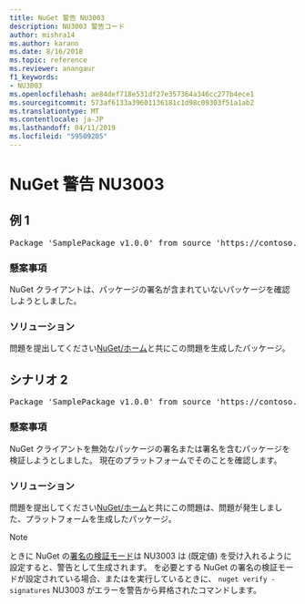 ```yaml
---
title: NuGet 警告 NU3003
description: NU3003 警告コード
author: mishra14
ms.author: karann
ms.date: 8/16/2018
ms.topic: reference
ms.reviewer: anangaur
f1_keywords:
- NU3003
ms.openlocfilehash: ae84def718e531df27e357364a346cc277b4ece1
ms.sourcegitcommit: 573af6133a39601136181c1d98c09303f51a1ab2
ms.translationtype: MT
ms.contentlocale: ja-JP
ms.lasthandoff: 04/11/2019
ms.locfileid: "59509205"
---
```

# <a name="nuget-warning-nu3003"></a>NuGet 警告 NU3003

## <a name="scenario-1"></a>例 1

<pre>Package 'SamplePackage v1.0.0' from source 'https://contoso.com/index.json': The package is not signed. Unable to verify signature from an unsigned package.</pre>

### <a name="issue"></a>懸案事項

NuGet クライアントは、パッケージの署名が含まれていないパッケージを確認しようとしました。


### <a name="solution"></a>ソリューション

問題を提出してください[NuGet/ホーム](https://github.com/NuGet/Home/issues)と共にこの問題を生成したパッケージ。



## <a name="scenario-2"></a>シナリオ 2

<pre>Package 'SamplePackage v1.0.0' from source 'https://contoso.com/index.json': The package signature is invalid or cannot be verified on this platform.</pre>

### <a name="issue"></a>懸案事項

NuGet クライアントを無効なパッケージの署名または署名を含むパッケージを検証しようとしました。 現在のプラットフォームでそのことを確認します。


### <a name="solution"></a>ソリューション

問題を提出してください[NuGet/ホーム](https://github.com/NuGet/Home/issues)と共にこの問題は、問題が発生しました、プラットフォームを生成したパッケージ。

> [!Note]
> ときに NuGet の[署名の検証モード](https://docs.microsoft.com/en-us/nuget/consume-packages/installing-signed-packages#configure-package-signature-requirements)は NU3003 は (既定値) を受け入れるように設定すると、警告として生成されます。 を必要とする NuGet の署名の検証モードが設定されている場合、またはを実行しているときに、 `nuget verify -signatures` NU3003 がエラーを警告から昇格されたコマンドします。 

